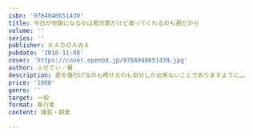 ```yaml
---
isbn: '9784040651439'
title: 今日が地獄になるかは君次第だけど救ってくれるのも君だから
volume: ''
series: ''
publisher: ＫＡＤＯＡＷＡ
pubdate: '2018-11-08'
cover: 'https://cover.openbd.jp/9784040651439.jpg'
author: ふせでぃ／著
description: 君を傷付けるのも癒せるのも自分しか出来ないことでありますように…。
price: '1000'
genre: ''
target: 一般
format: 単行本
content: 諸芸・娯楽

---
```


